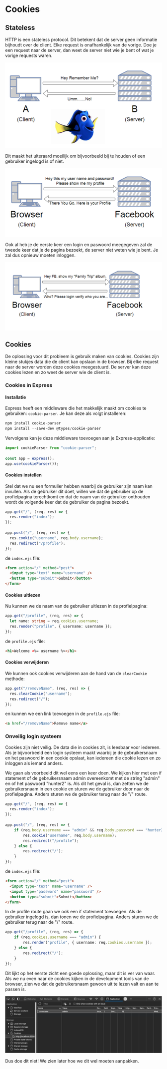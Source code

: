 # Cookies

## Stateless

HTTP is een stateless protocol. Dit betekent dat de server geen informatie bijhoudt over de client. Elke request is onafhankelijk van de vorige. Doe je een request naar de server, dan weet de server niet wie je bent of wat je vorige requests waren.

![HTTP is stateless](../.gitbook/assets/stateless.png)

Dit maakt het uiteraard moeilijk om bijvoorbeeld bij te houden of een gebruiker ingelogd is of niet.

![Facebook login](../.gitbook/assets/facebook-login.png)

Ook al heb je de eerste keer een login en paswoord meegegeven zal de tweede keer dat je de pagina bezoekt, de server niet weten wie je bent. Je zal dus opnieuw moeten inloggen.

![Facebook login2](../.gitbook/assets/facebook-login-2.png)

## Cookies

De oplossing voor dit probleem is gebruik maken van cookies. Cookies zijn kleine stukjes data die de client kan opslaan in de browser. Bij elke request naar de server worden deze cookies meegestuurd. De server kan deze cookies lezen en zo weet de server wie de client is.

### Cookies in Express

#### Installatie
Express heeft een middleware die het makkelijk maakt om cookies te gebruiken: `cookie-parser`. Je kan deze als volgt installeren:

```typescript
npm install cookie-parser
npm install --save-dev @types/cookie-parser
```

Vervolgens kan je deze middleware toevoegen aan je Express-applicatie:

```typescript
import cookieParser from "cookie-parser";

const app = express();
app.use(cookieParser());
```

#### Cookies instellen

Stel dat we nu een formulier hebben waarbij de gebruiker zijn naam kan invullen. Als de gebruiker dit doet, willen we dat de gebruiker op de profielpagina terechtkomt en dat de naam van de gebruiker onthouden wordt de volgende keer dat de gebruiker de pagina bezoekt.

```typescript
app.get("/", (req, res) => {
  res.render("index");
});

app.post("/", (req, res) => {
  res.cookie("username", req.body.username);
  res.redirect("/profile");
});
```

de `index.ejs` file:

```html
<form action="/" method="post">
  <input type="text" name="username" />
  <button type="submit">Submit</button>
</form>
```

#### Cookies uitlezen

Nu kunnen we de naam van de gebruiker uitlezen in de profielpagina:

```typescript
app.get("/profile", (req, res) => {
  let name: string = req.cookies.username;
  res.render("profile", { username: username });
});
```

de `profile.ejs` file:

```html
<h1>Welcome <%= username %></h1>
```

#### Cookies verwijderen

We kunnen ook cookies verwijderen aan de hand van de `clearCookie` methode:

```typescript
app.get("/removeName", (req, res) => {
  res.clearCookie("username");
  res.redirect("/");
});
```

en kunnen we een link toevoegen in de `profile.ejs` file:

```html
<a href="/removeName">Remove name</a>
```

### Onveilig login systeem

Cookies zijn niet veilig. De data die in cookies zit, is leesbaar voor iedereen. Als je bijvoorbeeld een login systeem maakt waarbij je de gebruikersnaam en het paswoord in een cookie opslaat, kan iedereen die cookie lezen en zo inloggen als iemand anders.

We gaan als voorbeeld dit wel eens een keer doen. We kijken hier met een if statement of de gebruikersnaam admin overeenkomt met de string "admin" en of het paswoord "hunter2" is. Als dit het geval is, dan zetten we de gebruikersnaam in een cookie en sturen we de gebruiker door naar de profielpagina. Anders sturen we de gebruiker terug naar de "/" route.

```typescript
app.get("/", (req, res) => {
  res.render("index");
});

app.post("/", (req, res) => {
    if (req.body.username === "admin" && req.body.password === "hunter2") {
        res.cookie("username", req.body.username);
        res.redirect("/profile");
    } else {
        res.redirect("/");
    }
});
```

de `index.ejs` file:

```html
<form action="/" method="post">
  <input type="text" name="username" />
  <input type="password" name="password" />
  <button type="submit">Submit</button>
</form>
```

In de profile route gaan we ook een if statement toevoegen. Als de gebruiker ingelogd is, dan tonen we de profielpagina. Anders sturen we de gebruiker terug naar de "/" route.

```typescript
app.get("/profile", (req, res) => {
    if (req.cookies.username === "admin") {
        res.render("profile", { username: req.cookies.username });
    } else {
        res.redirect("/");
    }
});
```

Dit lijkt op het eerste zicht een goede oplossing, maar dit is ver van waar. Als we nu even naar de cookies kijken in de development tools van de browser, zien we dat de gebruikersnaam gewoon uit te lezen valt en aan te passen is.

![Cookies in browser](../.gitbook/assets/cookie-browser.png)

Dus doe dit niet! We zien later hoe we dit wel moeten aanpakken.
